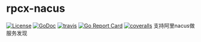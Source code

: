 # rpcx-nacus

[![License](https://img.shields.io/:license-apache%202-blue.svg)](https://opensource.org/licenses/Apache-2.0) [![GoDoc](https://godoc.org/github.com/rpcxio/rpcx-nacus?status.png)](http://godoc.org/github.com/rpcxio/rpcx-nacus)  [![travis](https://travis-ci.org/rpcxio/rpcx-nacus.svg?branch=master)](https://travis-ci.org/rpcxio/rpcx-nacus) [![Go Report Card](https://goreportcard.com/badge/github.com/rpcxio/rpcx-nacus)](https://goreportcard.com/report/github.com/rpcxio/rpcx-nacus) [![coveralls](https://coveralls.io/repos/rpcxio/rpcx-nacus/badge.svg?branch=master&service=github)](https://coveralls.io/github/rpcxio/rpcx-nacus?branch=master) 
支持阿里nacus做服务发现
